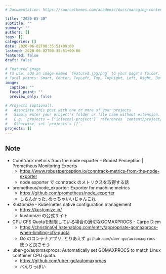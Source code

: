 ```yaml
---
# Documentation: https://sourcethemes.com/academic/docs/managing-content/

title: "2020-05-30"
subtitle: ""
summary: ""
authors: []
tags: []
categories: []
date: 2020-06-02T00:35:51+09:00
lastmod: 2020-06-02T00:35:51+09:00
featured: false
draft: false

# Featured image
# To use, add an image named `featured.jpg/png` to your page's folder.
# Focal points: Smart, Center, TopLeft, Top, TopRight, Left, Right, BottomLeft, Bottom, BottomRight.
image:
  caption: ""
  focal_point: ""
  preview_only: false

# Projects (optional).
#   Associate this post with one or more of your projects.
#   Simply enter your project's folder or file name without extension.
#   E.g. `projects = ["internal-project"]` references `content/project/deep-learning/index.md`.
#   Otherwise, set `projects = []`.
projects: []
---
```


## Note

* Conntrack metrics from the node exporter – Robust Perception | Prometheus Monitoring Experts
  * https://www.robustperception.io/conntrack-metrics-from-the-node-exporter
  * node exporter で conntrack のメトリクスを取得する話
* prometheus/node_exporter: Exporter for machine metrics
  * https://github.com/prometheus/node_exporter
  * しらんかった, めっちゃいいじゃんこれ
* Kustomize - Kubernetes native configuration management
  * https://kustomize.io/
  * kustomize の公式サイト
* CPU CFS Quotaを制限している場合の適切なGOMAXPROCS - Carpe Diem
  * https://christina04.hatenablog.com/entry/appropriate-gomaxprocs-when-limiting-cfs-quota
  * Go のコンテナアプリ, とりあえず `github.com/uber-go/automaxprocs` 使うと良さそう
* uber-go/automaxprocs: Automatically set GOMAXPROCS to match Linux container CPU quota.
  * https://github.com/uber-go/automaxprocs
  * べんりっぽい
